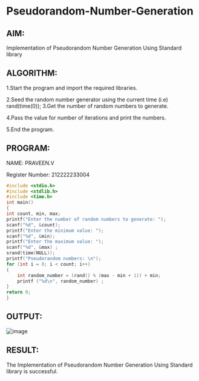 # Pseudorandom-Number-Generation

## AIM:
Implementation of Pseudorandom Number Generation Using Standard library

## ALGORITHM:

1.Start the program and import the required libraries.

2.Seed the random number generator using the current time (i.e) rand(time(0));
3.Get the number of random numbers to generate.

4.Pass the value for number of iterations and print the numbers.

5.End the program.

## PROGRAM:
NAME: PRAVEEN.V

Register Number: 212222233004
```c
#include <stdio.h>
#include <stdlib.h>
#include <time.h>
int main()
{
int count, min, max;
printf("Enter the number of random numbers to generate: ");
scanf("%d", &count);
printf("Enter the minimum value: ");
scanf("%d", &min);
printf("Enter the maximum value: ");
scanf("%d", &max) ;
srand(time(NULL));
printf("Pseudorandom numbers: \n");
for (int i = 0; i < count; i++)
{
    int random_number = (rand() % (max - min + 1)) + min;
    printf ("%d\n", random_number) ;
}
return 0;
}
```
## OUTPUT:
![image](https://github.com/user-attachments/assets/dfa83cda-3678-4101-9f7e-c43654bb73d4)


## RESULT:

The Implementation of Pseudorandom Number Generation Using Standard library
is successful.




